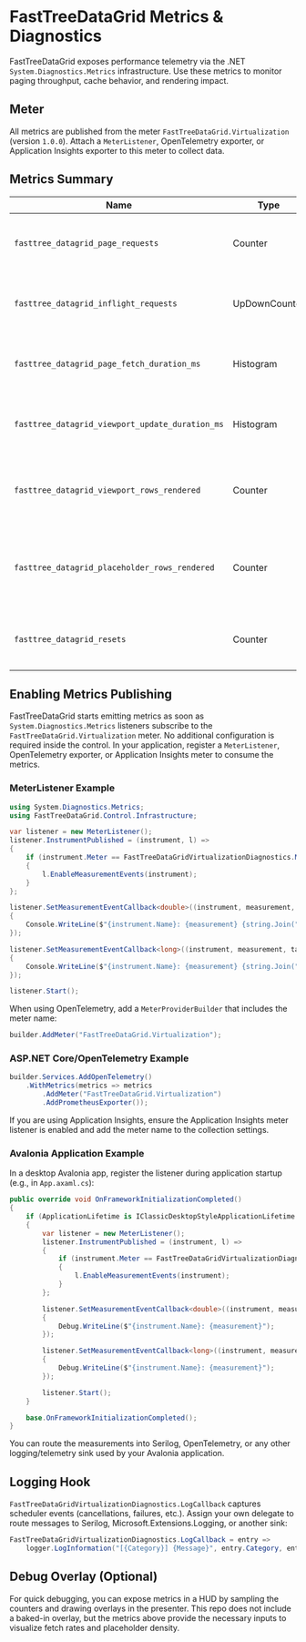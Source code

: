 # FastTreeDataGrid Metrics & Diagnostics

FastTreeDataGrid exposes performance telemetry via the .NET `System.Diagnostics.Metrics` infrastructure. Use
these metrics to monitor paging throughput, cache behavior, and rendering impact.

## Meter

All metrics are published from the meter `FastTreeDataGrid.Virtualization` (version `1.0.0`). Attach a
`MeterListener`, OpenTelemetry exporter, or Application Insights exporter to this meter to collect data.

## Metrics Summary

| Name | Type | Tags | Description |
| ---- | ---- | ---- | ----------- |
| `fasttree_datagrid_page_requests` | Counter<long> | `start_index`, `count` | Number of virtualization page requests issued. |
| `fasttree_datagrid_inflight_requests` | UpDownCounter<long> | `start_index`, `count` | Current number of in-flight page requests. |
| `fasttree_datagrid_page_fetch_duration_ms` | Histogram<double> | `start_index`, `count` | Duration (ms) of virtualization page fetches. |
| `fasttree_datagrid_viewport_update_duration_ms` | Histogram<double> | `control_hash` | Duration (ms) of viewport update passes. |
| `fasttree_datagrid_viewport_rows_rendered` | Counter<long> | `control_hash` | Number of rows processed during a viewport update. |
| `fasttree_datagrid_placeholder_rows_rendered` | Counter<long> | `control_hash` | Number of placeholder rows rendered during a viewport update. |
| `fasttree_datagrid_resets` | Counter<long> | `control_hash` | Number of datasource resets processed by the grid. |

## Enabling Metrics Publishing

FastTreeDataGrid starts emitting metrics as soon as `System.Diagnostics.Metrics` listeners subscribe to the
`FastTreeDataGrid.Virtualization` meter. No additional configuration is required inside the control. In
your application, register a `MeterListener`, OpenTelemetry exporter, or Application Insights meter to consume
the metrics.

### MeterListener Example

```csharp
using System.Diagnostics.Metrics;
using FastTreeDataGrid.Control.Infrastructure;

var listener = new MeterListener();
listener.InstrumentPublished = (instrument, l) =>
{
    if (instrument.Meter == FastTreeDataGridVirtualizationDiagnostics.Meter)
    {
        l.EnableMeasurementEvents(instrument);
    }
};

listener.SetMeasurementEventCallback<double>((instrument, measurement, tags, state) =>
{
    Console.WriteLine($"{instrument.Name}: {measurement} {string.Join(",", tags)}");
});

listener.SetMeasurementEventCallback<long>((instrument, measurement, tags, state) =>
{
    Console.WriteLine($"{instrument.Name}: {measurement} {string.Join(",", tags)}");
});

listener.Start();
```

When using OpenTelemetry, add a `MeterProviderBuilder` that includes the meter name:

```csharp
builder.AddMeter("FastTreeDataGrid.Virtualization");
```

### ASP.NET Core/OpenTelemetry Example

```csharp
builder.Services.AddOpenTelemetry()
    .WithMetrics(metrics => metrics
        .AddMeter("FastTreeDataGrid.Virtualization")
        .AddPrometheusExporter());
```

If you are using Application Insights, ensure the Application Insights meter listener is enabled and add the
meter name to the collection settings.

### Avalonia Application Example

In a desktop Avalonia app, register the listener during application startup (e.g., in `App.axaml.cs`):

```csharp
public override void OnFrameworkInitializationCompleted()
{
    if (ApplicationLifetime is IClassicDesktopStyleApplicationLifetime desktop)
    {
        var listener = new MeterListener();
        listener.InstrumentPublished = (instrument, l) =>
        {
            if (instrument.Meter == FastTreeDataGridVirtualizationDiagnostics.Meter)
            {
                l.EnableMeasurementEvents(instrument);
            }
        };

        listener.SetMeasurementEventCallback<double>((instrument, measurement, tags, state) =>
        {
            Debug.WriteLine($"{instrument.Name}: {measurement}");
        });

        listener.SetMeasurementEventCallback<long>((instrument, measurement, tags, state) =>
        {
            Debug.WriteLine($"{instrument.Name}: {measurement}");
        });

        listener.Start();
    }

    base.OnFrameworkInitializationCompleted();
}
```

You can route the measurements into Serilog, OpenTelemetry, or any other logging/telemetry sink used by your
Avalonia application.

## Logging Hook

`FastTreeDataGridVirtualizationDiagnostics.LogCallback` captures scheduler events (cancellations, failures,
etc.). Assign your own delegate to route messages to Serilog, Microsoft.Extensions.Logging, or another sink:

```csharp
FastTreeDataGridVirtualizationDiagnostics.LogCallback = entry =>
    logger.LogInformation("[{Category}] {Message}", entry.Category, entry.Message);
```

## Debug Overlay (Optional)

For quick debugging, you can expose metrics in a HUD by sampling the counters and drawing overlays in the
presenter. This repo does not include a baked-in overlay, but the metrics above provide the necessary inputs
to visualize fetch rates and placeholder density.
